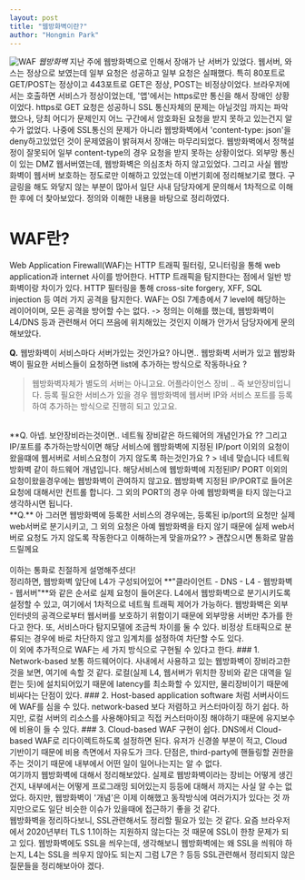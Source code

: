 ```yaml
---
layout: post
title: "웹방화벽이란?"
author: "Hongmin Park"
---
```

![WAF](https://mobisoftinfotech.com/resources/wp-content/uploads/2018/05/AWS-WAF-Banner-768x352.png)
_웹방화벽_
지난 주에 웹방화벽으로 인해서 장애가 난 서버가 있었다. 
웹서버, 와스는 정상으로 보였는데 일부 요청은 성공하고 일부 요청은 실패했다. 
특히 80포트로 GET/POST는 정상이고 443포트로 GET은 정상, POST는 비정상이었다. 
브라우저에서는 호출하면 서비스가 정상이었는데, '앱'에서는 https로만 통신을 해서 장애인 상황이었다. 
https로 GET 요청은 성공하니 SSL 통신자체의 문제는 아닐것임 까지는 파악했으나, 당최 어디가 문제인지 어느 구간에서 암호화된 요청을 받지 못하고 있는건지 알 수가 없었다.
나중에 SSL통신의 문제가 아니라 웹방화벽에서 'content-type: json'을 deny하고있었던 것이 문제였음이 밝혀져서 장애는 마무리되었다. 
웹방화벽에서 정책설정이 잘못되어 일부 content-type의 경우 요청을 받지 못하는 상황이었다.
외부망 통신이 있는 DMZ 웹서버였는데, 웹방화벽은 의심조차 하지 않고있었다. 
그리고 사실 웹방화벽이 웹서버 보호하는 정도로만 이해하고 있었는데 이번기회에 정리해보기로 했다. 
구글링을 해도 와닿지 않는 부분이 많아서 일단 사내 담당자에게 문의해서 1차적으로 이해한 후에 더 찾아보았다.
정의와 이해한 내용을 바탕으로 정리하였다.

# WAF란?
Web Application Firewall(WAF)는 HTTP 트래픽 필터링, 모니터링을 통해 web application과 
internet 사이를 방어한다. HTTP 트래픽을 탐지한다는 점에서 일반 방화벽이랑 차이가 있다. 
HTTP 필터링을 통해 cross-site forgery, XFF, SQL injection 등 여러 가지 공격을 탐지한다. 
WAF는 OSI 7계층에서 7 level에 해당하는 레이어이며, 모든 공격을 방어할 수는 없다.
-> 정의는 이해를 했는데, 웹방화벽이 L4/DNS 등과 관련해서 어디 쯔음에 위치해있는 것인지 이해가 안가서 담당자에게 문의해보았다.

**Q.** 웹방화벽이 서비스마다 서버가있는 것인가요? 아니면.. 웹방화벽 서버가 있고 웹방화벽이 필요한 서비스들이 요청하면 list에 추가하는 방식으로 작동하나요 ?
> 웹방화벽자체가 별도의 서버는 아니고요. 어플라이언스 장비 .. 즉 보안장비입니다. 등록 필요한 서비스가 있을 경우 웹방화벽에 웹서버 IP와 서비스 포트를 등록하여 추가하는 방식으로 진행히 되고 있고요.
<br>
**Q. 아넵. 보안장비라는것이면.. 네트웤 장비같은 하드웨어의 개념인가요 ??
그리고 IP/포트를 추가하는방식이면
해당 서비스에 웹방화벽에 지정된 IP/port 이외의 요청이 왔을떄에 웹서버로 서비스요청이 가지 않도록 하는것인가요 ?
> 네네 맞습니다 네트웍방화벽 같이 하드웨어 개념입니다. 해당서비스에 웹방화벽에 지정된IP/ PORT 이외의 요청이왔을경우에는 웹방화벽이 관여하지 않고요. 웹방화벽 지정된 IP/PORT로 들어온 요청에 대해서만 컨트롤 합니다. 그 외의 PORT의 경우 아예 웹방화벽을 타지 않는다고 생각하시면 됩니다.
<br>
**Q.** 아 그러면 웹방화벽에 등록한 서비스의 경우에는, 등록된 ip/port의 요청만 실제 web서버로 분기시키고, 그 외의 요청은 아예 웹방화벽을 타지 않기 때문에 실제 web서버로 요청도 가지 않도록 작동한다고 이해하는게 맞을까요??
> 괜찮으시면 통화로 말씀드릴께요
<br><br>
이하는 통화로 친절하게 설명해주셨다! <br>
정리하면, 웹방화벽 앞단에 L4가 구성되어있어 **"클라이언트 - DNS - L4 - 웹방화벽 - 웹서버"**와 같은 순서로 실제 요청이 들어온다.
L4에서 웹방화벽으로 분기시키도록 설정할 수 있고, 여기에서 1차적으로 네트웤 트래픽 제어가 가능하다. 
웹방화벽은 외부 인터넷의 공격으로부터 웹서버를 보호하기 위함이기 때문에 외부망용 서버만 추가를 한다고 한다.
또, 서비스마다 탐지모델에 조금씩 차이를 둘 수 있다. 비정상 트태픽으로 분류되는 경우에 바로 차단하지 않고 임계치를 설정하여 차단할 수도 있다. 
<br>
이 외에 추가적으로 WAF는 세 가지 방식으로 구현될 수 있다고 한다.
### 1. Network-based
보통 하드웨어이다. 사내에서 사용하고 있는 웹방화벽이 장비라고한 것을 보면, 여기에 속할 것 같다. 로컬(실제 L4, 웹서버가 위치한 장비와 같은 대역을 일컫는 듯)에 설치되어있기 때문에 latency를 최소화할 수 있지만, 물리장비이기 때문에 비싸다는 단점이 있다.
### 2. Host-based
application software 처럼 서버사이드에 WAF를 심을 수 있다. network-based 보다 저렴하고 커스터마이징 하기 쉽다. 하지만, 로컬 서버의 리소스를 사용해야되고 직접 커스터마이징 해야하기 때문에 유지보수에 비용이 들 수 있다.
### 3. Cloud-based WAF
구현이 쉽다. DNS에서 Cloud-based WAF로 리다이렉트하도록 설정하면 된다. 유저가 신경쓸 부분이 적고, Cloud 기반이기 때문에 비용 측면에서 자유도가 크다. 단점은, third-party에 핸들링할 권한을 주는 것이기 때문에 내부에서 어떤 일이 일어나는지는 알 수 없다.
<br>
여기까지 웹방화벽에 대해서 정리해보았다. 실제로 웹방화벽이라는 장비는 어떻게 생긴건지,
내부에서는 어떻게 프로그래밍 되어있는지 등등에 대해서 까지는 사실 알 수는 없었다. 
하지만, 웹방화벽이 '개념'은 이제 이해했고 동작방식에 여러가지가 있다는 것 까지만으로도 일단 
비슷한 이슈가 있을때에 접근하기 좋을 것 같다.<br>
웹방화벽을 정리하다보니, SSL관련해서도 정리할 필요가 있는 것 같다. 요즘 브라우저에서 2020년부터 TLS 1.1이하는 지원하지 않는다는
것 때문에 SSL이 한창 문제가 되고 있다. 웹방화벽에도 SSL을 씌우는데, 생각해보니
웹방화벽에는 왜 SSL을 씌워야 하는지, L4는 SSL을 씌우지 않아도 되는지 그럼 L7은 ? 등등 SSL관련해서
정리되지 않은 질문들을 정리해보아야 겠다. 
